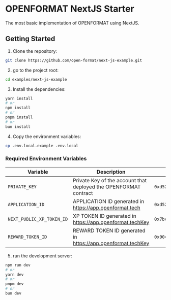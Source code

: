 # OPENFORMAT NextJS Starter

The most basic implementation of OPENFORMAT using NextJS.

## Getting Started

1. Clone the repository:

```bash
git clone https://github.com/open-format/next-js-example.git
```

2. go to the project root:

```bash
cd examples/next-js-example
```

3. Install the dependencies:

```bash
yarn install
# or
npm install
# or
pnpm install
# or
bun install
```

4. Copy the environment variables:

```bash
cp .env.local.example .env.local
```

### Required Environment Variables

| Variable                  | Description                                                      | Example Value                                |
| ------------------------- | ---------------------------------------------------------------- | -------------------------------------------- |
| `PRIVATE_KEY`             | Private Key of the account that deployed the OPENFORMAT contract | `0xd52532cbc891b3af65c2c5be980d0f22c419d885` |
| `APPLICATION_ID`          | APPLICATION ID generated in https://app.openformat.tech          | `0xd52532cbc891b3af65c2c5be980d0f22c419d885` |
| `NEXT_PUBLIC_XP_TOKEN_ID` | XP TOKEN ID generated in https://app.openformat.techKey          | `0x7bc4da84cd569a72a0b66eb8583c106b4f6b83d9` |
| `REWARD_TOKEN_ID`         | REWARD TOKEN ID generated in https://app.openformat.techKey      | `0x904ef31727ad22674f1750fe04e9a8042f09b123` |

5. run the development server:

```bash
npm run dev
# or
yarn dev
# or
pnpm dev
# or
bun dev
```
